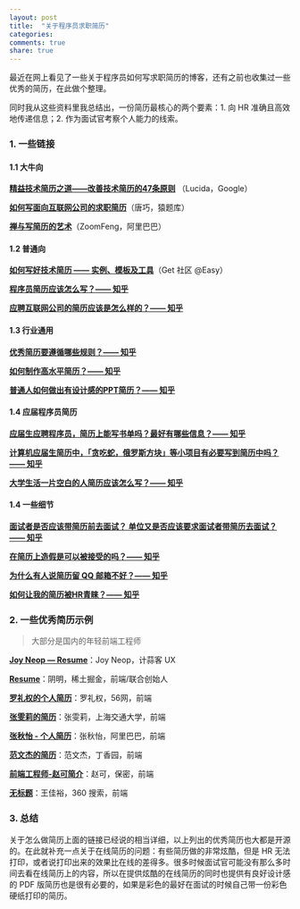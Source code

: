 ```yaml
---
layout: post
title:  "关于程序员求职简历"
categories:
comments: true
share: true
---
```


<p class="lead">最近在网上看见了一些关于程序员如何写求职简历的博客，还有之前也收集过一些优秀的简历，在此做个整理。</p>
<p class="lead">同时我从这些资料里我总结出，一份简历最核心的两个要素：1. 向 HR 准确且高效地传递信息；2. 作为面试官考察个人能力的线索。</p>

### 1. 一些链接

#### 1.1 大牛向

**[精益技术简历之道——改善技术简历的47条原则](http://lucida.me/blog/lean-technical-resume/)**  （Lucida，Google）

**[如何写面向互联网公司的求职简历](http://blog.devtang.com/blog/2013/12/22/how-to-write-resume-for-it-company/)**（唐巧，猿题库）

**[禅与写简历的艺术](http://blog.devtang.com/blog/2013/12/22/how-to-write-resume-for-it-company/)**（ZoomFeng，阿里巴巴）

#### 1.2 普通向

**[如何写好技术简历 —— 实例、模板及工具](http://blog.devtang.com/blog/2013/12/22/how-to-write-resume-for-it-company/)**（Get 社区 @Easy）

**[程序员简历应该怎么写？—— 知乎](https://www.zhihu.com/question/25002833)**

**[应聘互联网公司的简历应该是怎么样的？—— 知乎](https://www.zhihu.com/question/23631182)**

#### 1.3 行业通用

**[优秀简历要遵循哪些规则？—— 知乎](https://www.zhihu.com/question/20184884)**

**[如何制作高水平简历？—— 知乎](https://www.zhihu.com/question/21187514)**

**[普通人如何做出有设计感的PPT简历？—— 知乎](https://www.zhihu.com/question/36943039)**

#### 1.4 应届程序员简历

**[应届生应聘程序员，简历上能写书单吗？最好有哪些信息？—— 知乎](https://www.zhihu.com/question/24887072)**

**[计算机应届生简历中，「贪吃蛇，俄罗斯方块」等小项目有必要写到简历中吗？—— 知乎](https://www.zhihu.com/question/36280350)**

**[大学生活一片空白的人简历应该怎么写？—— 知乎](https://www.zhihu.com/question/19883567)**

#### 1.4 一些细节

**[面试者是否应该带简历前去面试？ 单位又是否应该要求面试者带简历去面试？—— 知乎](https://www.zhihu.com/question/21601933)**

**[在简历上造假是可以被接受的吗？—— 知乎](https://www.zhihu.com/question/21660867)**

**[为什么有人说简历留 QQ 邮箱不好？—— 知乎](https://www.zhihu.com/question/25162039)**

**[如何让我的简历被HR青睐？—— 知乎](https://www.zhihu.com/question/34016505)**

### 2. 一些优秀简历示例

> 大部分是国内的年轻前端工程师

**[Joy Neop — Resume](https://joyneop.xyz/resume/)**：Joy Neop，计蒜客 UX

**[Resume](http://ming.today/resume)**：阴明，稀土掘金，前端/联合创始人

**[罗礼权的个人简历](http://cv.heeroluo.net/)**：罗礼权，56网，前端

**[张雯莉的简历](http://zhangwenli.com/cv/cn.html)**：张雯莉，上海交通大学，前端

**[张秋怡 - 个人简历](http://joyeecheung.github.io/resume/)**：张秋怡，阿里巴巴，前端

**[范文杰的简历](http://html.love/)**：范文杰，丁香园，前端

**[前端工程师-赵可简介](http://natee.github.io/)**：赵可，保密，前端

**[无标题](http://fakefish.github.io/)**：王佳裕，360 搜索，前端

### 3. 总结

关于怎么做简历上面的链接已经说的相当详细，以上列出的优秀简历也大都是开源的。在此就补充一点关于在线简历的问题：有些简历做的非常炫酷，但是 HR 无法打印，或者说打印出来的效果比在线的差得多。很多时候面试官可能没有那么多时间去看在线简历上的内容，所以在提供炫酷的在线简历的同时也提供有良好设计感的 PDF 版简历也是很有必要的，如果是彩色的最好在面试的时候自己带一份彩色硬纸打印的简历。
